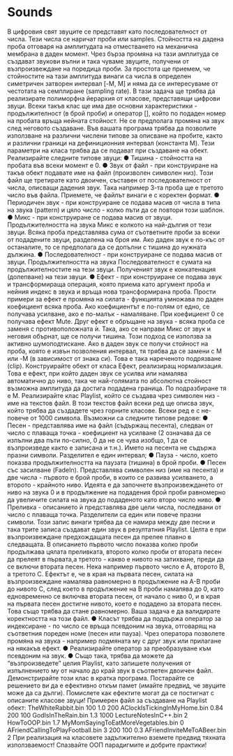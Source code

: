 # Sounds
В цифровия свят звуците се представят като последователност от числа. Тези числа се наричат
проби или samples. Стойността на дадена проба отговаря на амплитудата на отместването на
механична мембрана в даден момент. Чрез бърза промяна на тази амплитуда се създават
звукови вълни и така чуваме звуците, получени от възпроизвеждане на поредица проби. За
простота ще приемем, че стойностите на тази амплитуда винаги са числа в определен
симетричен затворен интервал [-M, M] и няма да се интересуваме от честотата на семплиране
(sampling rate).
В тази задача ще трябва да реализирате полиморфна йерархия от класове, представящи
цифрови звуци. Всеки такъв клас ще има две основни характеристики - продължителност (в брой
проби) и оператор [], който по подаден номер на пробата връща нейната стойност. Не се
предполага промяна на звук след неговото създаване.
Във вашата програма трябва да позволите използване на различни числени типове за описване
на пробите, както и различни граници на дефиниционния интервал (константа M). Тези
параметри на класа трябва да се подават при създаване на обект.
Реализирайте следните типове звуци:
● Тишина - стойността на пробата във всеки момент е 0.
● Звук от файл - при конструиране на такъв обект подавате име на файл (произволен
символен низ). Този файл ще третирате като двоичен, съставен от последователност от
числа, описващи дадения звук. Така например 3-та проба ще е третото число във файла.
Приемете, че файлът винаги е с коректен формат.
● Периодичен звук - при конструиране се подава масив от числа в типа на звука (pattern) и
цяло число - колко пъти да се повтори този шаблон.
● Микс - при конструиране се подава масив от звуци. Продължителността на звука Микс е
колкото на най-дългия от тези звуци. Всяка проба представлява сума от съответните
проби за всеки от подадените звуци, разделена на броя им. Ако даден звук е по-къс от
останалите, то се предполага да се допълни с тишина до нужната дължина.
● Последователност - при конструиране се подава масив от звуци. Продължителността на
звука Последователност е сумата на продължителностите на тези звуци. Полученият
звук е конкатенация (долепване) на тези звуци.
● Ефект - при конструиране се подава звук и трансформираща операция, която приема
като аргумент проба и нейния индекс в звука и връща нова трансформирана проба.
Прости примери за ефект е промяна на силата - функцията умножава по даден
коефициент всяка проба. Ако коефициентът е по-голям от едно, се получава усилване, ако
е по-малък - намаляване. При коефициент 0 се получава ефект Mute. Друг ефект е
обръщане на звука - всяка проба се заменя с противоположната ѝ. Така, ако се направи
Микс от звук и неговия обърнат, ще се получи тишина. Този подход се използва за активно
шумоподтискане.
Ако в даден звук се получи стойност на проба, която е извън позволения интервал, тя трябва да
се замени с M или -M (в зависимост от знака си). Това е така нареченото подрязване (clip).
Конструирайте обект от класа Ефект, реализиращ нормализация. Това е ефект, при който даден
звук се усилва или намалява автоматично до ниво, така че най-голямата по абсолютна стойност
възможна амплитуда да достига подадена граница. По подразбиране тя е М.
Реализирайте клас Playlist, който се създава чрез символен низ - име на текстов файл. В този
текстов файл всеки ред ще описва звук, който трябва да създадете чрез горните класове. Всеки
ред е с не-повече от 1000 символа. Възможни са следните типове редове:
● Песен - представлява име на файл (съдържащ песента), следван от число с плаваща
точка - коефициент на усилване (2 означава да се изпълни два пъти по-силно, 0 да не се
чува изобщо, 1 да се възпроизведе както е записана и т.н.). Името на песента не съдържа
празни символи. Разделител е един интервал;
● Пауза - число, което показва продължителността на паузата (тишина) в брой проби.
● Песен със засилване (FadeIn). Представлява символен низ (име на песента) и две числа -
първото е брой проби, в които се развива усилването, а второто - крайното ниво. Идеята е
да започнете възпроизвеждането от ниво на звука 0 и в продължение на подадения брой
проби равномерно да увеличите силата на звука до подаденото като второ число ниво.
● Преливка - описанието ѝ представлява две цели числа, последвани от число с плаваща
точка. Разделители са един или повече празни символи. Този запис винаги трябва да се
намира между две песни и така трите записа създават един звук в резултатния Playlist.
Целта е при възпроизвеждане предхождащата песен да прелее плавно в следващата. В
описанието първото число показва колко проби продължава цялата преливката, второто
колко проби от втората песен да прелеят в първата,а третото - какво е нивото на
затихване, преди да се включи втората песен. Нека например първото число е A, второто
B, а третото C. Ефектът е, че в края на първата песен, силата на възпроизвеждане
намалява равномерно в продължение на A-B проби до нивото C, след което в
продължение на B проби намалява до 0, като едновременно се включва втората песен, от
начало с ниво 0, и в края на първата песен достигне нивото, което е подадено за втората
песен. Това също трябва да стане равномерно.
Ваша задача е да валидирате коректността на този файл.
● Класът трябва да поддържа оператор за индексиране - по число се връща псевдоним на
звука, отговарящ на съответния пореден номе (песен или пауза). Чрез оператора
позволете промяна на звука - например подмяната му с друг звук или прилагане на
някакъв ефект.
● Реализирайте оператор за преобразуване към псевдоним на звук.
● Също така, трябва да можете да “възпроизведете” целия Playlist, като запишете получения
от изпълнението му от начало до край звук в съответен двоичен файл.
Демонстрирайте този клас в кратка програма.
Постарайте се решението ви да е ефективно откъм памет (имайте предвид, че звуците
може да са дълги).
Помислете как ефектите могат да се постигнат с описаните класове звуци!
Примерен файл за създаване на Playlist обект:
TheWhiteRabbit.bin 100 1.0
200
AClockIsTickingInMyHome.bin 0.84
200
100
GodIsInTheRain.bin 1.3
1000
LectureNotesInC++.bin 2
HowToOOP.bin 1.7
MyMomSayingToEatMoreVegetables.bin 0
AFriendCallingToPlayFootball.bin 3
200 100 0.3
AFriendInviteMeToABeer.bin 2
При реализация на класовете задължително вземете предвид тяхната използваемост!
Спазвайте ООП парадигмите и добрите практики!
